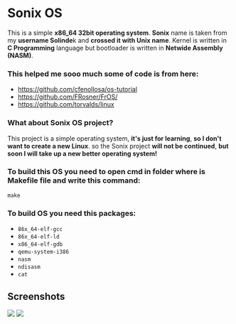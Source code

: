 # Sonix OS

This is a simple **x86_64 32bit operating system**. **Sonix** name is taken from my **username Solinde**k and **crossed it with Unix name**. Kernel is written in **C Programming** language but bootloader is written in **Netwide Assembly (NASM)**.

### This helped me sooo much some of code is from here:
- https://github.com/cfenollosa/os-tutorial
- https://github.com/FRosner/FrOS/
- https://github.com/torvalds/linux

### What about Sonix OS project?
This project is a simple operating system, **it's just for learning**, **so I don't want to create a new Linux**. so the Sonix project **will not be continued**, **but soon I will take up a new better operating system!**

### To build this OS you need to open cmd in folder where is Makefile file and write this command:
```shell
make
```

### To build OS you need this packages:
- `86x_64-elf-gcc`
- `86x_64-elf-ld`
- `x86_64-elf-gdb`
- `qemu-system-i386`
- `nasm`
- `ndisasm`
- `cat`

## Screenshots
<img src="https://cdn.discordapp.com/attachments/859467010969829389/926522486621880360/unknown.png">
<img src="https://i.imgur.com/YnrvFmM.png">
